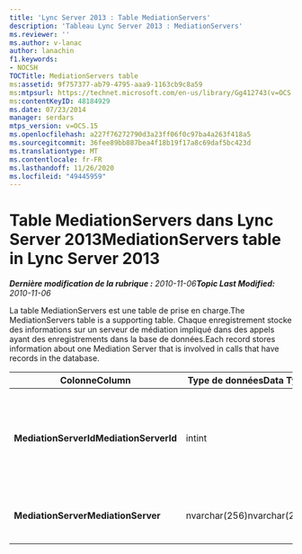 ```yaml
---
title: 'Lync Server 2013 : Table MediationServers'
description: 'Tableau Lync Server 2013 : MediationServers'
ms.reviewer: ''
ms.author: v-lanac
author: lanachin
f1.keywords:
- NOCSH
TOCTitle: MediationServers table
ms:assetid: 9f757377-ab79-4795-aaa9-1163cb9c8a59
ms:mtpsurl: https://technet.microsoft.com/en-us/library/Gg412743(v=OCS.15)
ms:contentKeyID: 48184929
ms.date: 07/23/2014
manager: serdars
mtps_version: v=OCS.15
ms.openlocfilehash: a227f76272790d3a23ff06f0c97ba4a263f418a5
ms.sourcegitcommit: 36fee89bb887bea4f18b19f17a8c69daf5bc423d
ms.translationtype: MT
ms.contentlocale: fr-FR
ms.lasthandoff: 11/26/2020
ms.locfileid: "49445959"
---
```

# <a name="mediationservers-table-in-lync-server-2013"></a><span data-ttu-id="39601-103">Table MediationServers dans Lync Server 2013</span><span class="sxs-lookup"><span data-stu-id="39601-103">MediationServers table in Lync Server 2013</span></span>

<div data-xmlns="http://www.w3.org/1999/xhtml">

<div class="topic" data-xmlns="http://www.w3.org/1999/xhtml" data-msxsl="urn:schemas-microsoft-com:xslt" data-cs="https://msdn.microsoft.com/">

<div data-asp="https://msdn2.microsoft.com/asp">



</div>

<div id="mainSection">

<div id="mainBody"><span data-ttu-id="39601-104">

<span> </span></span><span class="sxs-lookup"><span data-stu-id="39601-104">

<span> </span></span></span>

<span data-ttu-id="39601-105">_**Dernière modification de la rubrique :** 2010-11-06_</span><span class="sxs-lookup"><span data-stu-id="39601-105">_**Topic Last Modified:** 2010-11-06_</span></span>

<span data-ttu-id="39601-106">La table MediationServers est une table de prise en charge.</span><span class="sxs-lookup"><span data-stu-id="39601-106">The MediationServers table is a supporting table.</span></span> <span data-ttu-id="39601-107">Chaque enregistrement stocke des informations sur un serveur de médiation impliqué dans des appels ayant des enregistrements dans la base de données.</span><span class="sxs-lookup"><span data-stu-id="39601-107">Each record stores information about one Mediation Server that is involved in calls that have records in the database.</span></span>


<table>
<colgroup>
<col style="width: 25%" />
<col style="width: 25%" />
<col style="width: 25%" />
<col style="width: 25%" />
</colgroup>
<thead>
<tr class="header">
<th><span data-ttu-id="39601-108">Colonne</span><span class="sxs-lookup"><span data-stu-id="39601-108">Column</span></span></th>
<th><span data-ttu-id="39601-109">Type de données</span><span class="sxs-lookup"><span data-stu-id="39601-109">Data Type</span></span></th>
<th><span data-ttu-id="39601-110">Clé/Index</span><span class="sxs-lookup"><span data-stu-id="39601-110">Key/Index</span></span></th>
<th><span data-ttu-id="39601-111">Détails</span><span class="sxs-lookup"><span data-stu-id="39601-111">Details</span></span></th>
</tr>
</thead>
<tbody>
<tr class="odd">
<td><p><span data-ttu-id="39601-112"><strong>MediationServerId</strong></span><span class="sxs-lookup"><span data-stu-id="39601-112"><strong>MediationServerId</strong></span></span></p></td>
<td><p><span data-ttu-id="39601-113">int</span><span class="sxs-lookup"><span data-stu-id="39601-113">int</span></span></p></td>
<td><p><span data-ttu-id="39601-114">Principal</span><span class="sxs-lookup"><span data-stu-id="39601-114">Primary</span></span></p></td>
<td><p><span data-ttu-id="39601-115">Numéro unique identifiant ce serveur de médiation.</span><span class="sxs-lookup"><span data-stu-id="39601-115">Unique number identifying this Mediation Server.</span></span></p></td>
</tr>
<tr class="even">
<td><p><span data-ttu-id="39601-116"><strong>MediationServer</strong></span><span class="sxs-lookup"><span data-stu-id="39601-116"><strong>MediationServer</strong></span></span></p></td>
<td><p><span data-ttu-id="39601-117">nvarchar(256)</span><span class="sxs-lookup"><span data-stu-id="39601-117">nvarchar(256)</span></span></p></td>
<td><p> </p></td>
<td><p><span data-ttu-id="39601-118">Nom du serveur de médiation.</span><span class="sxs-lookup"><span data-stu-id="39601-118">Mediation Server name.</span></span></p></td>
</tr>
</tbody>
</table><span data-ttu-id="39601-119">


</div>

<span> </span>

</div>

</div>

</span><span class="sxs-lookup"><span data-stu-id="39601-119">


</div>

<span> </span>

</div>

</div>

</span></span></div>


